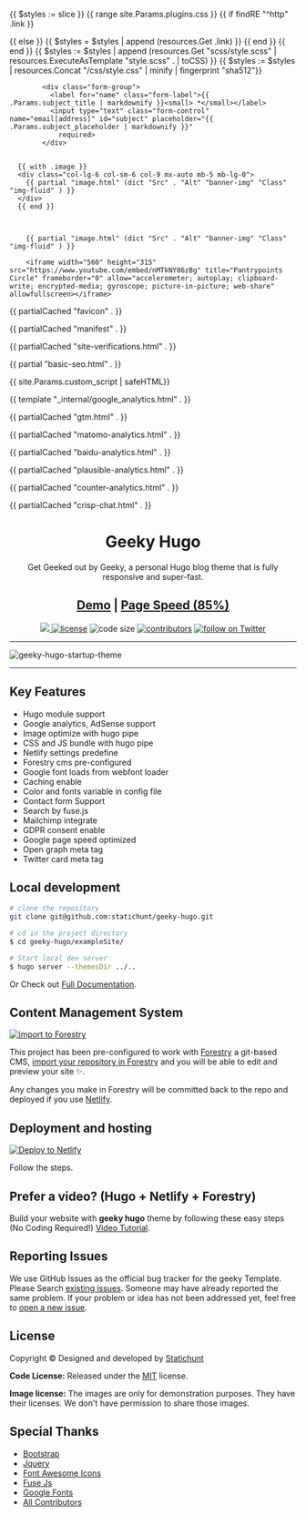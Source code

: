<!-- DNS preconnect -->
<meta http-equiv="x-dns-prefetch-control" content="on">
<link rel="preconnect" href="//ajax.googleapis.com">
<link rel="preconnect" href="https://fonts.gstatic.com" crossorigin="anonymous">
<link rel="preconnect" href="https://use.fontawesome.com" crossorigin>
<link rel="preconnect" href="//cdnjs.cloudflare.com">
<link rel="preconnect" href="//www.googletagmanager.com">
<link rel="preconnect" href="//www.google-analytics.com">
<link rel="dns-prefetch" href="https://fonts.gstatic.com">
<link rel="dns-prefetch" href="https://use.fontawesome.com">
<link rel="dns-prefetch" href="//ajax.googleapis.com">
<link rel="dns-prefetch" href="//cdnjs.cloudflare.com">
<link rel="dns-prefetch" href="//www.googletagmanager.com">
<link rel="dns-prefetch" href="//www.google-analytics.com">
<link rel="dns-prefetch" href="//fonts.googleapis.com">
<link rel="dns-prefetch" href="//connect.facebook.net">
<link rel="dns-prefetch" href="//platform.linkedin.com">
<link rel="dns-prefetch" href="//platform.twitter.com">

<!-- plugins + stylesheet -->
{{ $styles := slice }}
{{ range site.Params.plugins.css }}
{{ if findRE "^http" .link }}
<link crossorigin="anonymous" media="all" rel="stylesheet" href="{{ .link | relURL }}" {{.attributes | safeHTMLAttr}} >
{{ else }}
{{ $styles = $styles | append (resources.Get .link) }}
{{ end }}
{{ end }}
{{ $styles := $styles | append (resources.Get "scss/style.scss" | resources.ExecuteAsTemplate "style.scss" . | toCSS) }}
{{ $styles := $styles | resources.Concat "/css/style.css" | minify | fingerprint "sha512"}}
<style type="text/css">{{$styles.Content | safeCSS}}</style>


            <div class="form-group">
              <label for="name" class="form-label">{{ .Params.subject_title | markdownify }}<small> *</small></label>
              <input type="text" class="form-control" name="email[address]" id="subject" placeholder="{{ .Params.subject_placeholder | markdownify }}"
                required>
            </div>

            
      {{ with .image }}
      <div class="col-lg-6 col-sm-6 col-9 mx-auto mb-5 mb-lg-0">
        {{ partial "image.html" (dict "Src" . "Alt" "banner-img" "Class" "img-fluid" ) }}
      </div>
      {{ end }}


        
        {{ partial "image.html" (dict "Src" . "Alt" "banner-img" "Class" "img-fluid" ) }}

        <iframe width="560" height="315" src="https://www.youtube.com/embed/nMTkNY86zBg" title="Pantrypoints Circle" frameborder="0" allow="accelerometer; autoplay; clipboard-write; encrypted-media; gyroscope; picture-in-picture; web-share" allowfullscreen></iframe>


<!-- favicon -->
{{ partialCached "favicon" . }}


<!-- manifest -->
{{ partialCached "manifest" . }}


<!-- site verifications -->
{{ partialCached "site-verifications.html" . }}


<!-- opengraph and twitter card -->
{{ partial "basic-seo.html" . }}

<!-- custom script -->
{{ site.Params.custom_script | safeHTML}}


<!-- google analytics -->
{{ template "_internal/google_analytics.html" . }}


<!-- google tag manager -->
{{ partialCached "gtm.html" . }}


<!-- matomo analytics -->
{{ partialCached "matomo-analytics.html" . }}


<!--  Baidu analytics -->
{{ partialCached "baidu-analytics.html" . }}


<!-- Plausible Analytics -->
{{ partialCached "plausible-analytics.html" . }}


<!-- Counter Analytics -->
{{ partialCached "counter-analytics.html" . }}


<!-- Crisp Chat -->
{{ partialCached "crisp-chat.html" . }}





<h1 align=center>Geeky Hugo</h1> 
<p align=center>Get Geeked out by Geeky, a personal Hugo blog theme that is fully responsive and super-fast.</p>
<h2 align="center"><a target="_blank" href="https://demo.statichunt.com/geeky-hugo/" rel="nofollow">Demo</a> | <a  target="_blank" href="https://pagespeed.web.dev/report?url=https%3A%2F%2Fdemo.statichunt.com%2Fgeeky-hugo%2F&form_factor=desktop">Page Speed (85%)</a> </h2>


<p align=center>
  <a href="https://github.com/gohugoio/hugo/releases/tag/v0.87" alt="Contributors">
    <img src="https://img.shields.io/static/v1?label=min-HUGO-version&message=0.87&color=f00&logo=hugo" />
  </a>

  <a href="https://github.com/statichunt/geeky-hugo/blob/master/LICENSE">
    <img src="https://img.shields.io/github/license/statichunt/geeky-hugo" alt="license"></a>

  <img src="https://img.shields.io/github/languages/code-size/statichunt/geeky-hugo" alt="code size">

  <a href="https://github.com/statichunt/geeky-hugo/graphs/contributors">
    <img src="https://img.shields.io/github/contributors/statichunt/geeky-hugo" alt="contributors"></a>

  <a href="https://twitter.com/intent/follow?screen_name=heyStatichunt">
    <img src="https://img.shields.io/twitter/follow/heyStatichunt?style=social&logo=twitter"
      alt="follow on Twitter"></a>
</p>

---

<p align="center">
 
![geeky-hugo-startup-theme](https://user-images.githubusercontent.com/17677384/140605658-0c68cf6c-d15a-4f0d-8e66-1060ce636d20.png)
</p>

---
## Key Features
- Hugo module support
- Google analytics, AdSense support
- Image optimize  with hugo pipe
- CSS and JS bundle with hugo pipe
- Netlify settings predefine
- Forestry cms pre-configured
- Google font loads from webfont loader
- Caching enable
- Color and fonts variable in config file
- Contact form Support
- Search by fuse.js
- Mailchimp integrate
- GDPR consent enable
- Google page speed optimized
- Open graph meta tag
- Twitter card meta tag


## Local development

```bash
# clone the repository
git clone git@github.com:statichunt/geeky-hugo.git

# cd in the project directory
$ cd geeky-hugo/exampleSite/

# Start local dev server
$ hugo server --themesDir ../..
```
Or Check out [Full Documentation](https://docs.gethugothemes.com/geeky/?ref=github).

## Content Management System

[![import to
Forestry](https://assets.forestry.io/import-to-forestryK.svg)](https://app.forestry.io/quick-start?repo=statichunt/geeky-hugo&engine=hugo&version=0.87.0)

This project has been pre-configured to work with [Forestry](https://forestry.io) a git-based CMS, [import your
repository in Forestry](https://app.forestry.io/quick-start?repo=statichunt/geeky-hugo&engine=hugo&version=0.87.0) and
you will be able to edit and preview your site ✨.

Any changes you make in Forestry will be committed back to the repo and deployed if you use [Netlify](#netlify).
## Deployment and hosting

[![Deploy to
Netlify](https://www.netlify.com/img/deploy/button.svg)](https://app.netlify.com/start/deploy?repository=https://github.com/statichunt/geeky-hugo)

Follow the steps.

## Prefer a video? (Hugo + Netlify + Forestry)
Build your website with **geeky hugo** theme by following these easy steps (No Coding Required!)
[Video Tutorial](https://youtu.be/ResipmZmpDU).

<!-- reporting issue -->
## Reporting Issues
We use GitHub Issues as the official bug tracker for the geeky Template. Please Search [existing
issues](https://github.com/statichunt/geeky-hugo/issues). Someone may have already reported the same problem.
If your problem or idea has not been addressed yet, feel free to [open a new
issue](https://github.com/statichunt/geeky-hugo/issues).

<!-- ## geeky hugo theme Powered Websites

View all the websites powered by geeky hugo theme [here](https://github.com/statichunt/geeky-hugo/wiki/All-Geeky-Hugo-Powered-Websites). Want to submit your own website powered by geeky hugo theme? You can submit it [here](https://github.com/statichunt/geeky-hugo/discussions/2). -->

<!-- licence -->
## License
Copyright &copy; Designed and developed by [Statichunt](https://statichunt.com)

**Code License:** Released under the [MIT](https://github.com/statichunt/geeky-hugo/blob/master/LICENSE) license.

**Image license:** The images are only for demonstration purposes. They have their licenses. We don't have permission to
share those images.

<!-- resources -->
## Special Thanks
- [Bootstrap](https://getbootstrap.com)
- [Jquery](https://jquery.com)
- [Font Awesome Icons](https://fontawesome.com)
- [Fuse Js](https://fusejs.io)
- [Google Fonts](https://fonts.google.com/)
- [All Contributors](https://github.com/statichunt/geeky-hugo/graphs/contributors)
